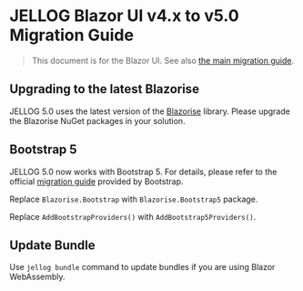 # JELLOG Blazor UI v4.x to v5.0 Migration Guide

> This document is for the Blazor UI. See also [the main migration guide](Jellog-5_0.md).

## Upgrading to the latest Blazorise

JELLOG 5.0 uses the latest version of the [Blazorise](https://blazorise.com/) library. Please upgrade the Blazorise NuGet packages in your solution.

## Bootstrap 5

JELLOG 5.0 now works with Bootstrap 5. For details, please refer to the official [migration guide](https://getbootstrap.com/docs/5.0/migration/) provided by Bootstrap.

Replace `Blazorise.Bootstrap` with `Blazorise.Bootstrap5` package.

Replace `AddBootstrapProviders()` with `AddBootstrap5Providers()`.

## Update Bundle

Use `jellog bundle` command to update bundles if you are using Blazor WebAssembly.
